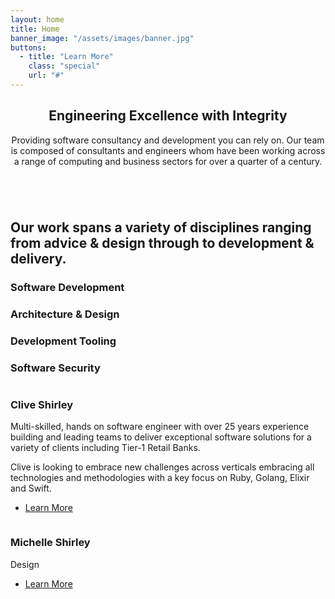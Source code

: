 ```yaml
---
layout: home
title: Home
banner_image: "/assets/images/banner.jpg"
buttons:
  - title: "Learn More"
    class: "special"
    url: "#"
---
```


<section id="main" class="container">
  <section class="box special features">
    <header class="major">
      <h2>Engineering Excellence with Integrity</h2>
      <p>
      Providing software consultancy and development you can rely on.  Our team is composed of consultants and engineers whom have been working across a range of computing and business sectors for over a quarter of a century.
      </p>
    </header>
    <span class="image featured">
      <img src="{{ '/assets/images/pic01.jpg' | relative_url }}" alt="" />
    </span>
    <h2>Our work spans a variety of disciplines ranging from advice & design through to development & delivery.</h2>
  </section>

  <section class="box special features">
    <div class="features-row">
      <section>
        <span class="icon major accent2"><i class="fas fa-bolt" data-fa-transform="grow-20"></i></span>
        <h3>Software Development</h3>
        <p>
        </p>
      </section>
      <section>
        <span class="icon major accent3">
          <i class="fas fa-chart-area" data-fa-transform="grow-20"></i>
        </span>
        <h3>Architecture & Design</h3>
        <p>
        </p>
      </section>
    </div>
    <div class="features-row">
      <section>
        <span class="icon major accent4">
          <i class="fas fa-cloud" data-fa-transform="grow-20"></i>
        </span>
        <h3>Development Tooling</h3>
        <p>
        </p>
      </section>
      <section>
        <span class="icon major accent5"><i class="fas fa-lock" data-fa-transform="grow-20"></i></span>
        <h3>Software Security</h3>
        <p>
        </p>
      </section>
    </div>
  </section>

  <div class="row">
    <div class="6u 12u(narrower)">
      <section class="box special">
        <span class="image featured">
          <img src="{{ '/assets/images/img_team_1.jpg' | relative_url }}" alt="" />
        </span>
        <h3>Clive Shirley</h3>
        <p>Multi-skilled, hands on software engineer with over 25 years experience building and leading teams to deliver exceptional software solutions for a variety of clients including Tier-1 Retail Banks.</p>
        <p>Clive is looking to embrace new challenges across verticals embracing all technologies and methodologies with a key focus on Ruby, Golang, Elixir and Swift.</p>
        <ul class="actions">
          <li><a href="#" class="button alt">Learn More</a></li>
        </ul>
      </section>
    </div>
    <div class="6u 12u(narrower)">
      <section class="box special">
        <span class="image featured">
          <img src="{{ '/assets/images/pic03.jpg' | relative_url }}" alt="" />
        </span>
        <h3>Michelle Shirley</h3>
        <p>Design</p>
        <ul class="actions">
          <li><a href="#" class="button alt">Learn More</a></li>
        </ul>
      </section>
    </div>
  </div>
</section>
